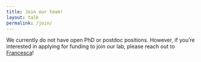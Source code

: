 ```yaml
---
title: Join our team!
layout: talk
permalink: /join/
---
```


We currently do not have open PhD or postdoc positions. However, if you’re interested in applying for funding to join our lab, please reach out to [Francesca](/people/01_FF/)!